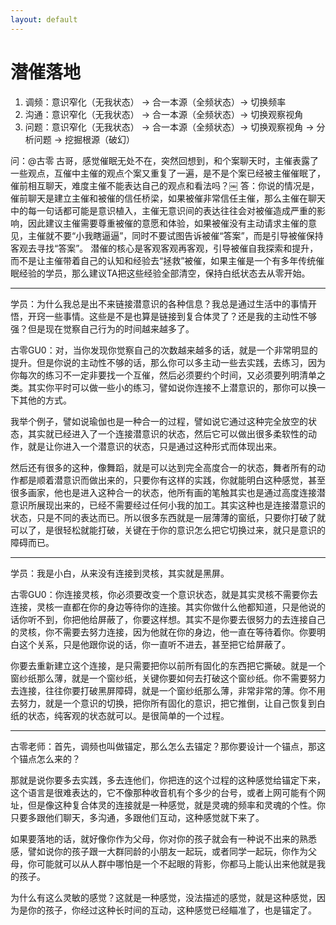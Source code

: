 ```yaml
---
layout: default
---
```


# 潜催落地

1. 调频：意识窄化（无我状态） -> 合一本源（全频状态）-> 切换频率
2. 沟通：意识窄化（无我状态） -> 合一本源（全频状态）-> 切换观察视角
3. 问题：意识窄化（无我状态） -> 合一本源（全频状态）-> 切换观察视角 -> 分析问题 -> 挖掘根源（破幻）

问：@古零 古哥，感觉催眠无处不在，突然回想到，和个案聊天时，主催表露了一些观点，互催中主催的观点个案又重复了一遍，是不是个案已经被主催催眠了，催前相互聊天，难度主催不能表达自己的观点和看法吗？￼
答：你说的情况是，催前聊天是建立主催和被催的信任桥梁，如果被催非常信任主催，那么主催在聊天中的每一句话都可能是意识植入，主催无意识间的表达往往会对被催造成严重的影响，因此建议主催需要尊重被催的意愿和体验，如果被催没有主动请求主催的意见，主催就不要“小我瞎逼逼”，同时不要试图告诉被催“答案”，而是引导被催保持客观去寻找“答案”。
潜催的核心是客观客观再客观，引导被催自我探索和提升，而不是让主催带着自己的认知和经验去“拯救”被催，如果主催是一个有多年传统催眠经验的学员，那么建议TA把这些经验全部清空，保持白纸状态去从零开始。


---

学员：为什么我总是出不来链接潜意识的各种信息？我总是通过生活中的事情开悟，开窍一些事情。这些是不是也算是链接到复合体灵了？还是我的主动性不够强？但是现在觉察自己行为的时间越来越多了。

古零GU0：对，当你发现你觉察自己的次数越来越多的话，就是一个非常明显的提升。但是你说的主动性不够的话，那么你可以多主动一些去实践，去练习，因为你每次的练习不一定非要找一个互催，然后必须要约个时间，又必须要列明清单之类。其实你平时可以做一些小的练习，譬如说你连接不上潜意识的，那你可以换一下其他的方式。

我举个例子，譬如说瑜伽也是一种合一的过程，譬如说它通过这种完全放空的状态，其实就已经进入了一个连接潜意识的状态，然后它可以做出很多柔软性的动作，就是让你进入一个潜意识的状态，只是通过这种形式而体现出来。

然后还有很多的这种，像舞蹈，就是可以达到完全高度合一的状态，舞者所有的动作都是顺着潜意识而做出来的，只要你有这样的实践，你就能明白这种感觉，甚至很多画家，他也是进入这种合一的状态，他所有画的笔触其实也是通过高度连接潜意识所展现出来的，已经不需要经过任何小我的加工。其实这种也是连接潜意识的状态，只是不同的表达而已。所以很多东西就是一层薄薄的窗纸，只要你打破了就可以了，是很轻松就能打破，关键在于你的意识怎么把它切换过来，就只是意识的障碍而已。

---

学员：我是小白，从来没有连接到灵核，其实就是黑屏。

古零GU0：你连接灵核，你必须要改变一个意识状态，就是其实灵核不需要你去连接，灵核一直都在你的身边等待你的连接。其实你做什么他都知道，只是他说的话你听不到，你把他给屏蔽了，你要这样想。其实不是你要去很努力的去连接自己的灵核，你不需要去努力连接，因为他就在你的身边，他一直在等待着你。你要明白这个关系，只是他跟你说的话，你一直听不进去，甚至把它给屏蔽了。

你要去重新建立这个连接，是只需要把你以前所有固化的东西把它撕破。就是一个窗纱纸那么薄，就是一个窗纱纸，关键你要如何去打破这个窗纱纸。你不需要努力去连接，往往你要打破黑屏障碍，就是一个窗纱纸那么薄，非常非常的薄。你不用去努力，就是一个意识的切换，把你所有固化的意识，把它推倒，让自己恢复到白纸的状态，纯客观的状态就可以。是很简单的一个过程。

---

古零老师：首先，调频也叫做锚定，那么怎么去锚定？那你要设计一个锚点，那这个锚点怎么来的？

那就是说你要多去实践，多去连他们，你把连的这个过程的这种感觉给锚定下来，这个语言是很难表达的，它不像那种收音机有个多少的台号，或者上网可能有个网址，但是像这种复合体灵的连接就是一种感觉，就是灵魂的频率和灵魂的个性。你只要多跟他们聊天，多沟通，多跟他们互动，这种感觉就下来了。

如果要落地的话，就好像你作为父母，你对你的孩子就会有一种说不出来的熟悉感，譬如说你的孩子跟一大群同龄的小朋友一起玩，或者同学一起玩，你作为父母，你可能就可以从人群中哪怕是一个不起眼的背影，你都马上能认出来他就是我的孩子。

为什么有这么灵敏的感觉？这就是一种感觉，没法描述的感觉，就是这种感觉，因为是你的孩子，你经过这种长时间的互动，这种感觉已经瞄准了，也是锚定了。

